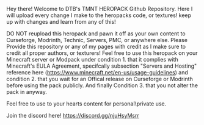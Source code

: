 Hey there! Welcome to DTB's TMNT HEROPACK Github Repository. Here I will upload every change I make to the heropacks code, or textures! keep up with changes and learn from any of this!

DO NOT reupload this heropack and pawn it off as your own content to Curseforge, Modrinth, Technic, Servers, PMC, or anywhere else. Please Provide this repository or any of my pages with credit as I make sure to credit all proper authors, or texturers!
Feel free to use this heropack on your Minecraft server or Modpack under condition 1. that it complies with Minecraft's EULA Agreement, specifcally subsection "Servers and Hosting" reference here (https://www.minecraft.net/en-us/usage-guidelines) 
and condition 2. that you wait for an Offical release on Curseforge or Modrinth before using the pack publicly. And finally Condition 3. that you not alter the pack in anyway.

Feel free to use to your hearts content for personal\private use.

Join the discord here! https://discord.gg/njuHsyMsrr
